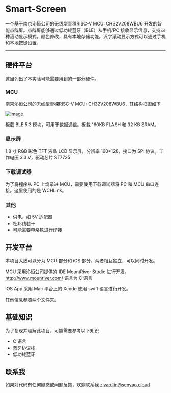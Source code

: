 # Smart-Screen
一个基于南京沁恒公司的无线型青稞RISC-V MCU: CH32V208WBU6 开发的智能点阵屏。点阵屏能够通过低功耗蓝牙（BLE）从手机/PC 接收显示信息，支持四种滚动显示模式，颜色修改，具有本地存储功能。汉字滚动显示方式可以通过手机和本地按键设置。

---

## 硬件平台

这里列出了本实验可能需要用到的一部分硬件。

### MCU

南京沁恒公司的无线型青稞RISC-V MCU: CH32V208WBU6，其结构框图如下

![image](https://github.com/Sen-Yao/Smart-Screen/assets/62921296/42a52001-28bb-4b5a-b38d-648bcdc0a2a5)

板载 BLE 5.3 模块，可用于数据通信。板载 160KB FLASH 和 32 KB SRAM。

### 显示屏

1.8 寸 RGB 彩色 TFT 液晶 LCD 显示屏，分辨率 160*128，接口为 SPI 协议。工作电压 3.3 V，驱动芯片 ST7735

### 下载调试器

为了将程序从 PC 上烧录进 MCU，需要使用下载调试器将 PC 和 MCU 串口连接。这里使用的是 WCHLink。

### 其他

- 供电，如 5V 适配器
- 杜邦线若干
- 可能需要电烙铁进行焊接

## 开发平台

本项目大致可以分为 MCU 部分和 iOS 部分，两者相互独立，可以同时开发。

MCU 采用沁恒公司提供的 IDE MountRiver Studio 进行开发，http://www.mounriver.com/ 语言为 C 语言

iOS App 采用 Mac 平台上的 Xcode 使用 swift 语言进行开发。

其他信息参照两个文件夹。

## 基础知识

为了复现并理解此项目，可能需要参考以下知识

- C 语言
- 蓝牙协议栈
- 低功耗蓝牙

## 联系我

如果对代码有任何疑惑或问题反馈，欢迎联系我 ziyao.lin@senyao.cloud
